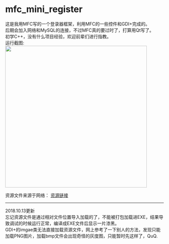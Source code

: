 # mfc_mini_register
这是我用MFC写的一个登录器框架，利用MFC的一些控件和GDI+完成的。<br>
后期会加入网络和MySQL的连接，不过MFC真的要过时了，打算用Qt写了。<br>
初学C++，没有什么项目经验，欢迎前辈们进行指教。<br>
运行截图:
<img src="https://raw.githubusercontent.com/Cirnoo/mfc_mini_register/master/mfc_register.png" width="450">

资源文件来源于网络：
[资源链接](https://blog.csdn.net/geniusice18/article/details/8393674)

---
2018.10.13更新  
忘记资源文件是通过相对文件位置导入加载的了，不能被打包加载进EXE，结果导致调试的时候运行正常，编译成EXE文件后显示一片漆黑。  
GDI+的imgae类无法直接加载资源文件，网上参考了一下别人的方法，发现只能加载PNG图片，加载bmp文件会出现奇怪的灰度图，只能暂时先这样了，QuQ.
